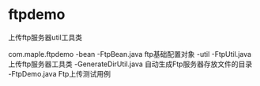 # ftpdemo
上传ftp服务器util工具类


com.maple.ftpdemo
  -bean
    -FtpBean.java             ftp基础配置对象
  -util
    -FtpUtil.java             上传ftp服务器工具类
    -GenerateDirUtil.java     自动生成Ftp服务器存放文件的目录 
  -FtpDemo.java               Ftp上传测试用例
